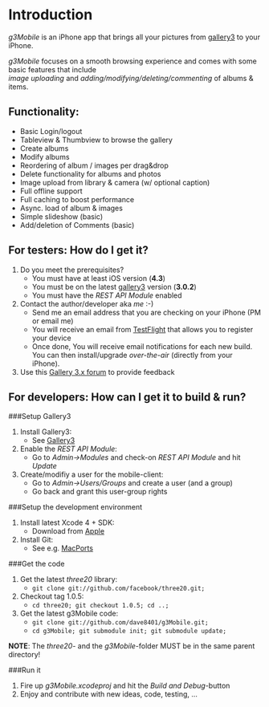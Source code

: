 Introduction
============

*g3Mobile* is an iPhone app that brings all your pictures from [gallery3](http://gallery.menalto.com) to your iPhone.  

*g3Mobile* focuses on a smooth browsing experience and comes with some basic features that include  
*image uploading* and *adding/modifying/deleting/commenting* of albums & items.

Functionality:
--------------
- Basic Login/logout
- Tableview & Thumbview to browse the gallery
- Create albums
- Modify albums
- Reordering of album / images per drag&drop
- Delete functionality for albums and photos
- Image upload from library & camera (w/ optional caption)
- Full offline support
- Full caching to boost performance
- Async. load of album & images
- Simple slideshow (basic)
- Add/deletion of Comments (basic)

For testers: How do I get it?
-----------------------------
1. Do you meet the prerequisites?
   - You must have at least iOS version (**4.3**)
   - You must be on the latest [gallery3](http://gallery.menalto.com) version (**3.0.2**)
   - You must have the *REST API Module* enabled
2. Contact the author/developer aka *me* :-)
   - Send me an email address that you are checking on your iPhone (PM or email me)
   - You will receive an email from [TestFlight](http://testflightapp.com) that allows you to register your device
   - Once done, You will receive email notifications for each new build.  
     You can then install/upgrade *over-the-air* (directly from your iPhone).
3. Use this [Gallery 3.x forum](http://gallery.menalto.com/node/99385) to provide feedback

For developers: How can I get it to build & run?
------------------------------------------------
###Setup Gallery3
1. Install Gallery3:  
   - See [Gallery3](http://gallery.menalto.com/gallery_3.0.2_released)
2. Enable the *REST API Module*:
   - Go to *Admin->Modules* and check-on *REST API Module* and hit *Update*
3. Create/modifiy a user for the mobile-client:  
   - Go to *Admin->Users/Groups* and create a user (and a group)
   - Go back and grant this user-group rights
   
###Setup the development environment
1. Install latest Xcode 4 + SDK:  
   - Download from [Apple](http://developer.apple.com/devcenter/ios/index.action)
2. Install Git:
   - See e.g. [MacPorts](http://www.macports.org)

###Get the code
1. Get the latest *three20* library:  
   - `git clone git://github.com/facebook/three20.git;`
2. Checkout tag 1.0.5:  
   - `cd three20; git checkout 1.0.5; cd ..;`
3. Get the latest g3Mobile code:  
   - `git clone git://github.com/dave8401/g3Mobile.git;`
   - `cd g3Mobile; git submodule init; git submodule update;`
    
**NOTE**: The *three20*- and the *g3Mobile*-folder MUST be in the same parent directory!

###Run it
1. Fire up *g3Mobile.xcodeproj* and hit the *Build and Debug*-button
2. Enjoy and contribute with new ideas, code, testing, ...